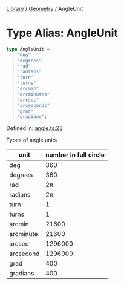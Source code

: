 <!-- markdownlint-disable -->
<!-- cspell: disable -->
[Library](../index.md) / [Geometry](./index.md) / AngleUnit

# Type Alias: AngleUnit

```ts
type AngleUnit = 
  | "deg"
  | "degrees"
  | "rad"
  | "radians"
  | "turn"
  | "turns"
  | "arcmin"
  | "arcminutes"
  | "arcsec"
  | "arcseconds"
  | "grad"
  | "gradians";
```

Defined in: [angle.ts:23](https://github.com/technobuddha/library/blob/main/src/angle.ts#L23)

Types of angle units

| unit          | number in full circle |
| ------------- | --------------------- |
| deg           | 360                   |
| degrees       | 360                   |
| rad           | 2π                    |
| radians       | 2π                    |
| turn          | 1                     |
| turns         | 1                     |
| arcmin        | 21600                 |
| arcminute     | 21600                 |
| arcsec        | 1296000               |
| arcsecond     | 1296000               |
| grad          | 400                   |
| gradians      | 400                   |

